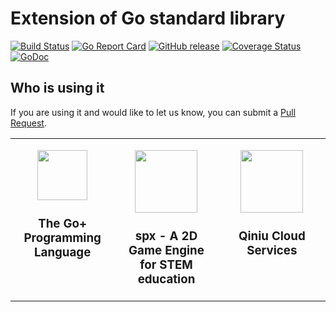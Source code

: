Extension of Go standard library
===============

[![Build Status](https://github.com/qiniu/x/actions/workflows/go.yml/badge.svg)](https://github.com/qiniu/x/actions/workflows/go.yml)
[![Go Report Card](https://goreportcard.com/badge/github.com/qiniu/x)](https://goreportcard.com/report/github.com/qiniu/x)
[![GitHub release](https://img.shields.io/github/v/tag/qiniu/x.svg?label=release)](https://github.com/qiniu/x/releases)
[![Coverage Status](https://codecov.io/gh/qiniu/x/branch/main/graph/badge.svg)](https://codecov.io/gh/qiniu/x)
[![GoDoc](https://pkg.go.dev/badge/github.com/qiniu/x.svg)](https://pkg.go.dev/mod/github.com/qiniu/x)

## Who is using it

If you are using it and would like to let us know, you can submit a [Pull Request](https://github.com/qiniu/x/pulls).

<table>
<tr>
<td width=33% valign=top>

<div align="center">
<p></p>
<p>
  <a href="https://github.com/goplus/gop"><img width="80" src="https://goplus.org/favicon.svg"></a>
</p>
<h3>The Go+ Programming Language</h3>
</div>

</td>
<td width=33% valign=top>

<div align="center">
<p></p>
<p>
  <a href="https://github.com/goplus/spx"><img width="100" src="https://github.com/goplus/FlappyCalf/raw/main/assets/FlappyCalf.jpg"></a>
</p>
<h3>spx - A 2D Game Engine for STEM education</h3>
</div>

</td>

<td valign=top>

<div align="center">
<p></p>
<p>
  <a href="https://www.qiniu.com/"><img width="100" src="https://goplus.org/_next/static/media/qiniu_doll.d41a30a3.png"></a>
</p>
<h3>Qiniu Cloud Services</h3>
</div>

</td>

</tr>
</table>
